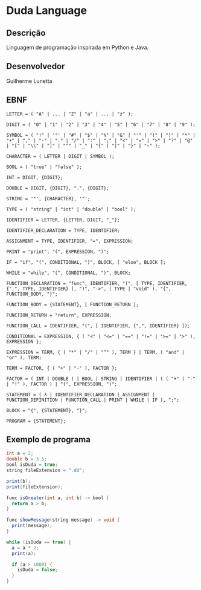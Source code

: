 # Duda Language

## Descrição

Linguagem de programação inspirada em Python e Java. 

## Desenvolvedor

Guilherme Lunetta

## EBNF

`LETTER = ( "A" | ... | "Z" | "a" | ... | "z" );`

`DIGIT = ( "0" | "1" | "2" | "3" | "4" | "5" | "6" | "7" | "8" | "9" );`

`SYMBOL = ( "!" | '"' | "#" | "$" | "%" | "&" | "'" | "(" | ")" | "*" | "+" | "," | "-" | "." | "/" | ":" | ";" | "<" | "=" | ">" | "?" | "@" | "[" | "\\" | "]" | "^" | "_" | "{" | "|" | "}" | "~" );`

`CHARACTER = ( LETTER | DIGIT | SYMBOL );`

`BOOL = ( "true" | "false" );`

`INT = DIGIT, {DIGIT};`

`DOUBLE = DIGIT, {DIGIT}, ".", {DIGIT};`

`STRING = '"', {CHARACTER}, '"';`

`TYPE = ( "string" | "int" | "double" | "bool" );`

`IDENTIFIER = LETTER, {LETTER, DIGIT, "_"};`

`IDENTIFIER_DECLARATION = TYPE, IDENTIFIER;`

`ASSIGNMENT = TYPE, IDENTIFIER, "=", EXPRESSION;`

`PRINT = "print", "(", EXPRESSION, ")";`

`IF = "if", "(", CONDITIONAL, ")", BLOCK, [ "else", BLOCK ];`

`WHILE = "while", "(", CONDITIONAL, ")", BLOCK;`

`FUNCTION_DECLARATION = "func", IDENTIFIER, "(", [ TYPE, IDENTIFIER, {",", TYPE, IDENTIFIER} ], ")", "->", ( TYPE | "void" ), "{", FUNCTION_BODY, "}";`

`FUNCTION_BODY = {STATEMENT}, [ FUNCTION_RETURN ];`

`FUNCTION_RETURN = "return", EXPRESSION;`

`FUNCTION_CALL = IDENTIFIER, "(", [ IDENTIFIER, {",", IDENTIFIER} ]);`

`CONDITIONAL = EXPRESSION, { ( "<" | "<=" | "==" | "!=" | ">=" | ">" ), EXPRESSION };`

`EXPRESSION = TERM, { ( "*" | "/" | "^" ), TERM } | TERM, ( "and" | "or" ), TERM;`

`TERM = FACTOR, { ( "+" | "-" ), FACTOR };`

`FACTOR = ( INT | DOUBLE ) | BOOL | STRING | IDENTIFIER | ( ( "+" | "-" | "!" ), FACTOR ) | "(", EXPRESSION, ")";`

`STATEMENT = ( λ | IDENTIFIER_DECLARATION | ASSIGNMENT | FUNCTION_DEFINITION | FUNCTION_CALL | PRINT | WHILE | IF ), ";";`

`BLOCK = "{", {STATEMENT}, "}";`

`PROGRAM = {STATEMENT};`

## Exemplo de programa

```java
int a = 2;
double b = 3.5;
bool isDuda = true;
string fileExtension = ".dd";

print(b);
print(fileExtension);

func isGreater(int a, int b) -> bool {
  return a > b;
}

func showMessage(string message) -> void {
  print(message);
}

while (isDuda == true) {
  a = a * 2;
  print(a);

  if (a > 1000) {
    isDuda = false;
  }
}
```